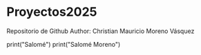 # Proyectos2025
Repositorio de Github
Author: Christian Mauricio Moreno Vásquez

print("Salomé")
print("Salomé Moreno")

